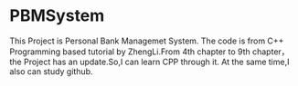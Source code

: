 # PBMSystem
This Project is Personal Bank Managemet System. The code is from C++ Programming based tutorial by ZhengLi.From 4th chapter to 9th chapter，the Project has an update.So,I can learn CPP through it. At the same time,I also can  study github.
